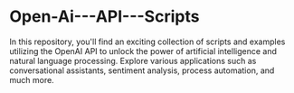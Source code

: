 # Open-Ai---API---Scripts
In this repository, you'll find an exciting collection of scripts and examples utilizing the OpenAI API to unlock the power of artificial intelligence and natural language processing. Explore various applications such as conversational assistants, sentiment analysis, process automation, and much more. 
